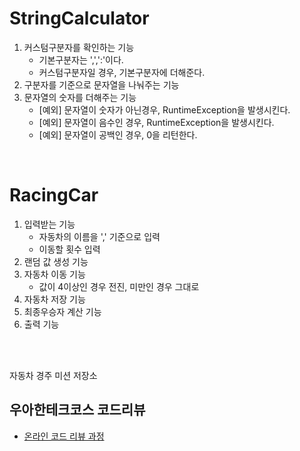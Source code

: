 # StringCalculator
1. 커스텀구분자를 확인하는 기능
   * 기본구분자는 ',',':'이다.
   * 커스텀구분자일 경우, 기본구분자에 더해준다.
2. 구분자를 기준으로 문자열을 나눠주는 기능
3. 문자열의 숫자를 더해주는 기능
   * [예외] 문자열이 숫자가 아닌경우, RuntimeException을 발생시킨다.
   * [예외] 문자열이 음수인 경우, RuntimeException을 발생시킨다.
   * [예외] 문자열이 공백인 경우, 0을 리턴한다.

<br>

# RacingCar
1. 입력받는 기능
   * 자동차의 이름을 ',' 기준으로 입력
   * 이동할 횟수 입력
2. 랜덤 값 생성 기능
3. 자동차 이동 기능
   * 값이 4이상인 경우 전진, 미만인 경우 그대로
4. 자동차 저장 기능
5. 최종우승자 계산 기능
6. 출력 기능



<br>
<br>

자동차 경주 미션 저장소

## 우아한테크코스 코드리뷰

- [온라인 코드 리뷰 과정](https://github.com/woowacourse/woowacourse-docs/blob/master/maincourse/README.md)